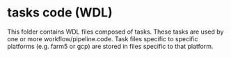# tasks code (WDL)

This folder contains WDL files composed of tasks.  These tasks are used by one
or more workflow/pipeline.code.  Task files specific to specific platforms (e.g. farm5 or gcp)
are stored in files specific to that platform.